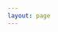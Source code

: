 ```yaml
---
layout: page
---
```


<ClientOnly>
  <elements-api
    apiDescriptionUrl="https://dev-livestream.gviet.vn/api/transcode/api-docs-json"
    router="hash"
  />
</ClientOnly>
